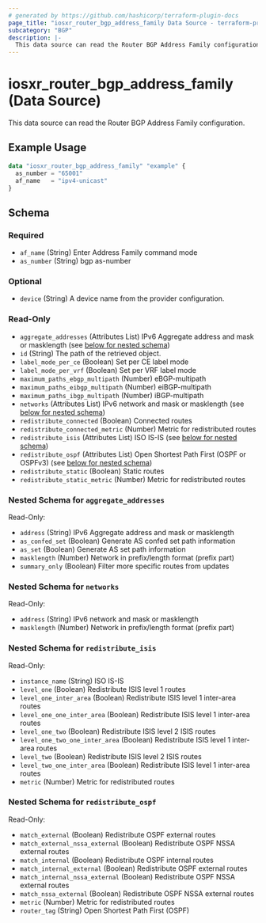 ```yaml
---
# generated by https://github.com/hashicorp/terraform-plugin-docs
page_title: "iosxr_router_bgp_address_family Data Source - terraform-provider-iosxr"
subcategory: "BGP"
description: |-
  This data source can read the Router BGP Address Family configuration.
---
```


# iosxr_router_bgp_address_family (Data Source)

This data source can read the Router BGP Address Family configuration.

## Example Usage

```terraform
data "iosxr_router_bgp_address_family" "example" {
  as_number = "65001"
  af_name   = "ipv4-unicast"
}
```

<!-- schema generated by tfplugindocs -->
## Schema

### Required

- `af_name` (String) Enter Address Family command mode
- `as_number` (String) bgp as-number

### Optional

- `device` (String) A device name from the provider configuration.

### Read-Only

- `aggregate_addresses` (Attributes List) IPv6 Aggregate address and mask or masklength (see [below for nested schema](#nestedatt--aggregate_addresses))
- `id` (String) The path of the retrieved object.
- `label_mode_per_ce` (Boolean) Set per CE label mode
- `label_mode_per_vrf` (Boolean) Set per VRF label mode
- `maximum_paths_ebgp_multipath` (Number) eBGP-multipath
- `maximum_paths_eibgp_multipath` (Number) eiBGP-multipath
- `maximum_paths_ibgp_multipath` (Number) iBGP-multipath
- `networks` (Attributes List) IPv6 network and mask or masklength (see [below for nested schema](#nestedatt--networks))
- `redistribute_connected` (Boolean) Connected routes
- `redistribute_connected_metric` (Number) Metric for redistributed routes
- `redistribute_isis` (Attributes List) ISO IS-IS (see [below for nested schema](#nestedatt--redistribute_isis))
- `redistribute_ospf` (Attributes List) Open Shortest Path First (OSPF or OSPFv3) (see [below for nested schema](#nestedatt--redistribute_ospf))
- `redistribute_static` (Boolean) Static routes
- `redistribute_static_metric` (Number) Metric for redistributed routes

<a id="nestedatt--aggregate_addresses"></a>
### Nested Schema for `aggregate_addresses`

Read-Only:

- `address` (String) IPv6 Aggregate address and mask or masklength
- `as_confed_set` (Boolean) Generate AS confed set path information
- `as_set` (Boolean) Generate AS set path information
- `masklength` (Number) Network in prefix/length format (prefix part)
- `summary_only` (Boolean) Filter more specific routes from updates


<a id="nestedatt--networks"></a>
### Nested Schema for `networks`

Read-Only:

- `address` (String) IPv6 network and mask or masklength
- `masklength` (Number) Network in prefix/length format (prefix part)


<a id="nestedatt--redistribute_isis"></a>
### Nested Schema for `redistribute_isis`

Read-Only:

- `instance_name` (String) ISO IS-IS
- `level_one` (Boolean) Redistribute ISIS level 1 routes
- `level_one_inter_area` (Boolean) Redistribute ISIS level 1 inter-area routes
- `level_one_one_inter_area` (Boolean) Redistribute ISIS level 1 inter-area routes
- `level_one_two` (Boolean) Redistribute ISIS level 2 ISIS routes
- `level_one_two_one_inter_area` (Boolean) Redistribute ISIS level 1 inter-area routes
- `level_two` (Boolean) Redistribute ISIS level 2 ISIS routes
- `level_two_one_inter_area` (Boolean) Redistribute ISIS level 1 inter-area routes
- `metric` (Number) Metric for redistributed routes


<a id="nestedatt--redistribute_ospf"></a>
### Nested Schema for `redistribute_ospf`

Read-Only:

- `match_external` (Boolean) Redistribute OSPF external routes
- `match_external_nssa_external` (Boolean) Redistribute OSPF NSSA external routes
- `match_internal` (Boolean) Redistribute OSPF internal routes
- `match_internal_external` (Boolean) Redistribute OSPF external routes
- `match_internal_nssa_external` (Boolean) Redistribute OSPF NSSA external routes
- `match_nssa_external` (Boolean) Redistribute OSPF NSSA external routes
- `metric` (Number) Metric for redistributed routes
- `router_tag` (String) Open Shortest Path First (OSPF)


